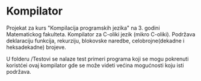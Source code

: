Kompilator
==========

Projekat za kurs "Kompilacija programskih jezika" na 3. godini Matematickog fakulteta. Kompilator za C-oliki jezik (mikro C-oliki).
Podržava deklaraciju funkcija, rekurziju, blokovske naredbe, celobrojne(dekadne i heksadekadne) brojeve.

U folderu /Testovi se nalaze test primeri programa koji se mogu pokrenuti koristćei ovaj kompilator gde se može videti većina mogućnosti koju isti podržava.
